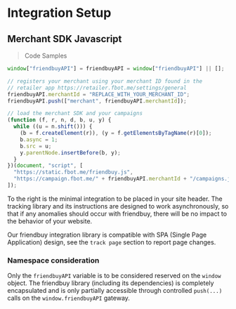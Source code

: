 # Integration Setup

## Merchant SDK Javascript

> Code Samples

```javascript
window["friendbuyAPI"] = friendbuyAPI = window["friendbuyAPI"] || [];

// registers your merchant using your merchant ID found in the
// retailer app https://retailer.fbot.me/settings/general
friendbuyAPI.merchantId = "REPLACE_WITH_YOUR_MERCHANT_ID";
friendbuyAPI.push(["merchant", friendbuyAPI.merchantId]);

// load the merchant SDK and your campaigns
(function (f, r, n, d, b, u, y) {
  while ((u = n.shift())) {
    (b = f.createElement(r)), (y = f.getElementsByTagName(r)[0]);
    b.async = 1;
    b.src = u;
    y.parentNode.insertBefore(b, y);
  }
})(document, "script", [
  "https://static.fbot.me/friendbuy.js",
  "https://campaign.fbot.me/" + friendbuyAPI.merchantId + "/campaigns.js",
]);
```

To the right is the minimal integration to be placed in your site header. The tracking library and its instructions are designed to work asynchronously, so that if any anomalies should occur with friendbuy, there will be no impact to the behavior of your website.

Our friendbuy integration library is compatible with SPA \(Single Page Application\) design, see the `track page` section to report page changes.

### Namespace consideration

Only the `friendbuyAPI` variable is to be considered reserved on the `window` object. The friendbuy library \(including its dependencies\) is completely encapsulated and is only partially accessible through controlled `push(...)` calls on the `window.friendbuyAPI` gateway.
